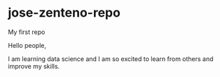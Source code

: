 # jose-zenteno-repo
My first repo

Hello people,

I am learning data science and I am so excited to learn from others and improve my skills.

